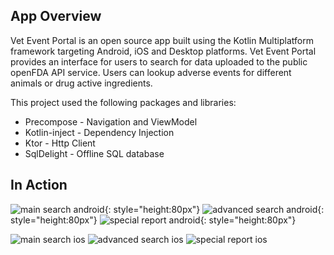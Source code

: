 ## App Overview

Vet Event Portal is an open source app built using the Kotlin Multiplatform framework targeting
Android, iOS and Desktop platforms. Vet Event Portal provides an interface for users to search
for data uploaded to the public openFDA API service. Users can lookup adverse events for different
animals or drug active ingredients.

This project used the following packages and libraries:

* Precompose - Navigation and ViewModel
* Kotlin-inject - Dependency Injection
* Ktor - Http Client
* SqlDelight - Offline SQL database

## In Action

![main search android](appImages/android/Screenshot_20240417_111139.png){: style="height:80px"}
![advanced search android](appImages/android/Screenshot_20240417_111340.png){: style="height:80px"}
![special report android](appImages/android/Screenshot_20240417_111244.png){: style="height:80px"}

![main search ios](appImages/ios/Simulator%20Screenshot%20-%20iPhone%2015%20-%202024-04-17%20at%2011.37.18.png)
![advanced search ios](appImages/ios/simulator_screenshot_23F9B9C1-C283-4E68-A018-3AF1BC28E0AA.png)
![special report ios](appImages/ios/simulator_screenshot_2DE0182F-FCAE-4408-A5D1-3DE0AEAFB38C.png)
